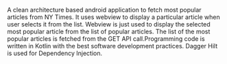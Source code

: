 A clean architecture based android application to fetch most popular articles from NY Times. It uses webview to display a particular article when user selects it from the list. Webview is just used to display the selected most popular article from the list of popular articles. The list of the most popular articles is fetched from the GET API call.Programming code is written in Kotlin with the best software development practices. Dagger Hilt is used for Dependency Injection.
